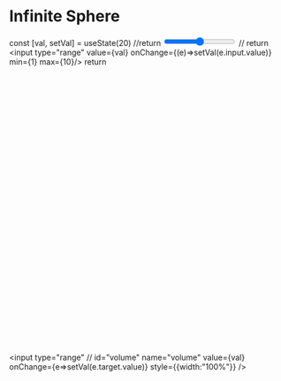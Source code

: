 # Infinite Sphere
const [val, setVal] = useState(20)
//return <input type="range" min={1} max={10} value={5}/>
// return <input type="range" value={val} onChange={(e)=>setVal(e.input.value)} min={1} max={10}/>
return  <div>
			<svg viewBox="0 0 100 100">
				<circle cx="50%" cy="50%" r={Math.pow(val/10,3)}/>
			</svg>
			<input type="range" // id="volume" name="volume"
			    value={val}
			    onChange={e=>setVal(e.target.value)}
		        style={{width:"100%"}}
	        />
	    </div>






